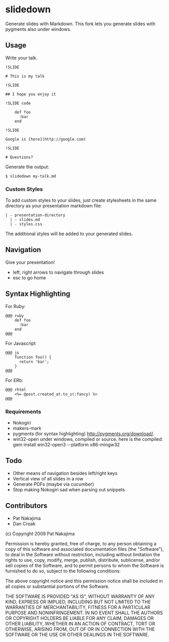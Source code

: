 # slidedown

Generate slides with Markdown.
This fork lets you generate slides with pygments also under windows. 

## Usage

Write your talk.

    !SLIDE
    
    # This is my talk
    
    !SLIDE
    
    ## I hope you enjoy it
    
    !SLIDE code
    
        def foo
          :bar
        end
    
    !SLIDE
    
    Google is [here](http://google.com)
    
    !SLIDE
    
    # Questions?

Generate the output:

    $ slidedown my-talk.md

### Custom Styles

To add custom styles to your slides, just create stylesheets in the same directory as your presentation markdown file:

    | - presentation-directory
      | - slides.md
      | - styles.css

The additional styles will be added to your generated slides.

## Navigation

Give your presentation!

* left, right arrows to navigate through slides
* esc to go home

## Syntax Highlighting

For Ruby:

    @@@ ruby
        def foo
          :bar
        end
    @@@

For Javascript

    @@@ js
        function foo() {
          return 'bar';
        }
    @@@

For ERb:

    @@@ rhtml
        <%= @post.created_at.to_s(:fancy) %>
    @@@

### Requirements

* Nokogiri
* makers-mark
* pygments (for syntax highlighting) http://pygments.org/download/.
* win32-open under windows, compiled or source. here is the compiled:
    gem install win32-open3 --platform x86-mingw32

## Todo

* Other means of navigation besides left/right keys
* Vertical view of all slides in a row
* Generate PDFs (maybe via cucumber)
* Stop making Nokogiri sad when parsing out snippets

## Contributors

* Pat Nakajima
* Dan Croak

(c) Copyright 2009 Pat Nakajima

Permission is hereby granted, free of charge, to any person
obtaining a copy of this software and associated documentation
files (the "Software"), to deal in the Software without
restriction, including without limitation the rights to use,
copy, modify, merge, publish, distribute, sublicense, and/or sell
copies of the Software, and to permit persons to whom the
Software is furnished to do so, subject to the following
conditions:
 
The above copyright notice and this permission notice shall be
included in all copies or substantial portions of the Software.
 
THE SOFTWARE IS PROVIDED "AS IS", WITHOUT WARRANTY OF ANY KIND,
EXPRESS OR IMPLIED, INCLUDING BUT NOT LIMITED TO THE WARRANTIES
OF MERCHANTABILITY, FITNESS FOR A PARTICULAR PURPOSE AND
NONINFRINGEMENT. IN NO EVENT SHALL THE AUTHORS OR COPYRIGHT
HOLDERS BE LIABLE FOR ANY CLAIM, DAMAGES OR OTHER LIABILITY,
WHETHER IN AN ACTION OF CONTRACT, TORT OR OTHERWISE, ARISING
FROM, OUT OF OR IN CONNECTION WITH THE SOFTWARE OR THE USE OR
OTHER DEALINGS IN THE SOFTWARE.
